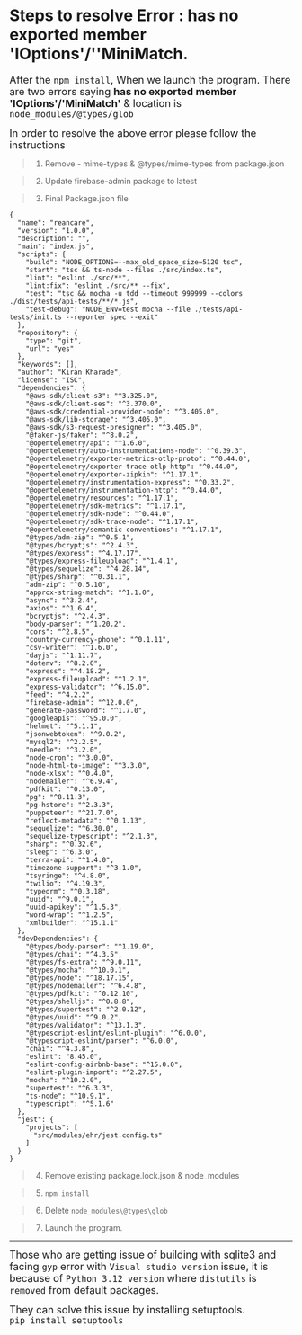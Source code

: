 # Steps to resolve Error :  has no exported member 'IOptions'/''MiniMatch.

<span style="font-size: 18px;">After the `npm install`, When we launch the program. There are two errors saying **has no exported member 'IOptions'/'MiniMatch'** & location is `node_modules/@types/glob`
</span>

<span style="font-size: 18px;">In order to resolve the above error please follow the instructions</span>
> 1.	Remove - mime-types  & @types/mime-types from package.json

> 2.	Update firebase-admin package to latest 

>3.	Final Package.json file
```
{
  "name": "reancare",
  "version": "1.0.0",
  "description": "",
  "main": "index.js",
  "scripts": {
    "build": "NODE_OPTIONS=--max_old_space_size=5120 tsc",
    "start": "tsc && ts-node --files ./src/index.ts",
    "lint": "eslint ./src/**",
    "lint:fix": "eslint ./src/** --fix",
    "test": "tsc && mocha -u tdd --timeout 999999 --colors ./dist/tests/api-tests/**/*.js",
    "test-debug": "NODE_ENV=test mocha --file ./tests/api-tests/init.ts --reporter spec --exit"
  },
  "repository": {
    "type": "git",
    "url": "yes"
  },
  "keywords": [],
  "author": "Kiran Kharade",
  "license": "ISC",
  "dependencies": {
    "@aws-sdk/client-s3": "^3.325.0",
    "@aws-sdk/client-ses": "^3.370.0",
    "@aws-sdk/credential-provider-node": "^3.405.0",
    "@aws-sdk/lib-storage": "^3.405.0",
    "@aws-sdk/s3-request-presigner": "^3.405.0",
    "@faker-js/faker": "^8.0.2",
    "@opentelemetry/api": "^1.6.0",
    "@opentelemetry/auto-instrumentations-node": "^0.39.3",
    "@opentelemetry/exporter-metrics-otlp-proto": "^0.44.0",
    "@opentelemetry/exporter-trace-otlp-http": "^0.44.0",
    "@opentelemetry/exporter-zipkin": "^1.17.1",
    "@opentelemetry/instrumentation-express": "^0.33.2",
    "@opentelemetry/instrumentation-http": "^0.44.0",
    "@opentelemetry/resources": "^1.17.1",
    "@opentelemetry/sdk-metrics": "^1.17.1",
    "@opentelemetry/sdk-node": "^0.44.0",
    "@opentelemetry/sdk-trace-node": "^1.17.1",
    "@opentelemetry/semantic-conventions": "^1.17.1",
    "@types/adm-zip": "^0.5.1",
    "@types/bcryptjs": "^2.4.3",
    "@types/express": "^4.17.17",
    "@types/express-fileupload": "^1.4.1",
    "@types/sequelize": "^4.28.14",
    "@types/sharp": "^0.31.1",
    "adm-zip": "^0.5.10",
    "approx-string-match": "^1.1.0",
    "async": "^3.2.4",
    "axios": "^1.6.4",
    "bcryptjs": "^2.4.3",
    "body-parser": "^1.20.2",
    "cors": "^2.8.5",
    "country-currency-phone": "^0.1.11",
    "csv-writer": "^1.6.0",
    "dayjs": "^1.11.7",
    "dotenv": "^8.2.0",
    "express": "^4.18.2",
    "express-fileupload": "^1.2.1",
    "express-validator": "^6.15.0",
    "feed": "^4.2.2",
    "firebase-admin": "^12.0.0",
    "generate-password": "^1.7.0",
    "googleapis": "^95.0.0",
    "helmet": "^5.1.1",
    "jsonwebtoken": "^9.0.2",
    "mysql2": "^2.2.5",
    "needle": "^3.2.0",
    "node-cron": "^3.0.0",
    "node-html-to-image": "^3.3.0",
    "node-xlsx": "^0.4.0",
    "nodemailer": "^6.9.4",
    "pdfkit": "^0.13.0",
    "pg": "^8.11.3",
    "pg-hstore": "^2.3.3",
    "puppeteer": "^21.7.0",
    "reflect-metadata": "^0.1.13",
    "sequelize": "^6.30.0",
    "sequelize-typescript": "^2.1.3",
    "sharp": "^0.32.6",
    "sleep": "^6.3.0",
    "terra-api": "^1.4.0",
    "timezone-support": "^3.1.0",
    "tsyringe": "^4.8.0",
    "twilio": "^4.19.3",
    "typeorm": "^0.3.18",
    "uuid": "^9.0.1",
    "uuid-apikey": "^1.5.3",
    "word-wrap": "^1.2.5",
    "xmlbuilder": "^15.1.1"
  },
  "devDependencies": {
    "@types/body-parser": "^1.19.0",
    "@types/chai": "^4.3.5",
    "@types/fs-extra": "^9.0.11",
    "@types/mocha": "^10.0.1",
    "@types/node": "^18.17.15",
    "@types/nodemailer": "^6.4.8",
    "@types/pdfkit": "^0.12.10",
    "@types/shelljs": "^0.8.8",
    "@types/supertest": "^2.0.12",
    "@types/uuid": "^9.0.2",
    "@types/validator": "^13.1.3",
    "@typescript-eslint/eslint-plugin": "^6.0.0",
    "@typescript-eslint/parser": "^6.0.0",
    "chai": "^4.3.8",
    "eslint": "8.45.0",
    "eslint-config-airbnb-base": "^15.0.0",
    "eslint-plugin-import": "^2.27.5",
    "mocha": "^10.2.0",
    "supertest": "^6.3.3",
    "ts-node": "^10.9.1",
    "typescript": "^5.1.6"
  },
  "jest": {
    "projects": [
      "src/modules/ehr/jest.config.ts"
    ]
  }
}

```
> 4.	Remove existing package.lock.json & node_modules 

> 5.	`npm install`

>6.	Delete `node_modules\@types\glob`

> 7.	Launch the program.

----------------------------------------------


<span style="font-size: 18px;">Those who are getting issue of building with sqlite3 and facing `gyp` error with `Visual studio version` issue, it is because of `Python 3.12 version` where `distutils` is `removed` from default packages.</span>

<span style="font-size: 18px;">They can solve this issue by installing setuptools.   
`pip install setuptools`</span>
